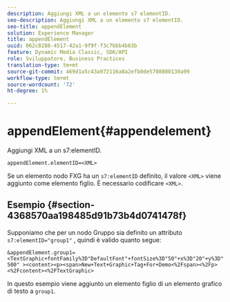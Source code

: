 ```yaml
---
description: Aggiungi XML a un elemento s7 elementID.
seo-description: Aggiungi XML a un elemento s7 elementID.
seo-title: appendElement
solution: Experience Manager
title: appendElement
uuid: 062c8288-4517-42a1-9f9f-f3c7bbb4b63b
feature: Dynamic Media Classic, SDK/API
role: Sviluppatore, Business Practices
translation-type: tm+mt
source-git-commit: 469d1a5c43a972116a8a2efb0de5708800130a99
workflow-type: tm+mt
source-wordcount: '72'
ht-degree: 1%

---
```



# appendElement{#appendelement}

Aggiungi XML a un s7:elementID.

`appendElement.elementID=<XML>`

Se un elemento nodo FXG ha un `s7:elementID` definito, il valore `<XML>` viene aggiunto come elemento figlio. È necessario codificare `<XML>`.

## Esempio {#section-4368570aa198485d91b73b4d0741478f}

Supponiamo che per un nodo Gruppo sia definito un attributo `s7:elementID="group1"` , quindi è valido quanto segue:

`&appendElement.group1=<TextGraphic+fontFamily%3D"DefaultFont"+fontSize%3D"50"+x%3D"20"+y%3D"500" ><content><p><span>New+Text+Graphic+Tag+For+Demo<%2Fspan><%2Fp><%2Fcontent><%2FTextGraphic>`

In questo esempio viene aggiunto un elemento figlio di un elemento grafico di testo a `group1`.
